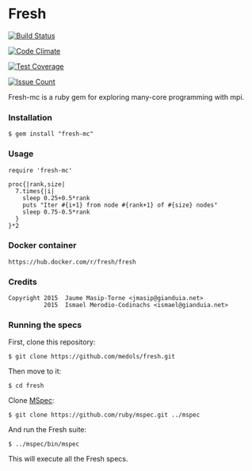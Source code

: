 # Fresh

[![Build Status](https://travis-ci.org/medols/fresh.svg)](https://travis-ci.org/medols/fresh)

[![Code Climate](https://codeclimate.com/github/medols/fresh/badges/gpa.svg)](https://codeclimate.com/github/medols/fresh)

[![Test Coverage](https://codeclimate.com/github/medols/fresh/badges/coverage.svg)](https://codeclimate.com/github/medols/fresh/coverage)

[![Issue Count](https://codeclimate.com/github/medols/fresh/badges/issue_count.svg)](https://codeclimate.com/github/medols/fresh)

Fresh-mc is a ruby gem for exploring many-core programming with mpi.

### Installation

    $ gem install "fresh-mc"

### Usage

    require 'fresh-mc'

    proc{|rank,size|
      7.times{|i|
        sleep 0.25+0.5*rank
        puts "Iter #{i+1} from node #{rank+1} of #{size} nodes"
        sleep 0.75-0.5*rank
      }
    }*2

### Docker container

    https://hub.docker.com/r/fresh/fresh

### Credits

    Copyright 2015  Jaume Masip-Torne <jmasip@gianduia.net>
              2015  Ismael Merodio-Codinachs <ismael@gianduia.net>

### Running the specs

First, clone this repository:

    $ git clone https://github.com/medols/fresh.git

Then move to it:

    $ cd fresh

Clone [MSpec](http://github.com/ruby/mspec):

    $ git clone https://github.com/ruby/mspec.git ../mspec

And run the Fresh suite:

    $ ../mspec/bin/mspec

This will execute all the Fresh specs.

